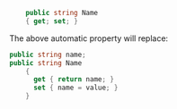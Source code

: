 ```C#
    public string Name
    { get; set; }
```
The above automatic property will replace: 
```C#
public string name;
public string Name
    {
      get { return name; }
      set { name = value; }
    }
```
